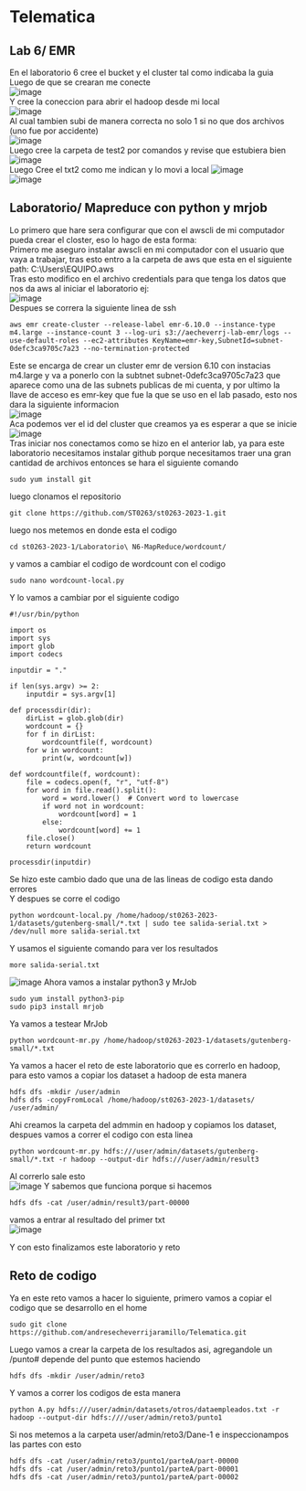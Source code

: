 # Telematica
## Lab 6/ EMR  
En el laboratorio 6 cree el bucket y el cluster tal como indicaba la guia  
Luego de que se crearan me conecte  
![image](https://github.com/andresecheverrijaramillo/Telematica/assets/68928458/eec3a5bc-f083-44cc-ab98-c1679992ceb0)  
Y cree la coneccion para abrir el hadoop desde mi local  
![image](https://github.com/andresecheverrijaramillo/Telematica/assets/68928458/da0d336c-f575-470e-bacd-434c538e5fe7)  
Al cual tambien subi de manera correcta no solo 1 si no que dos archivos (uno fue por accidente)  
![image](https://github.com/andresecheverrijaramillo/Telematica/assets/68928458/308d3f7e-1952-4ba3-a5c5-6326b0fa6c8f)  
Luego cree la carpeta de test2 por comandos y revise que estubiera bien  
![image](https://github.com/andresecheverrijaramillo/Telematica/assets/68928458/bc2ec75b-22c1-4755-99f1-091ff32b4831)  
Luego Cree el txt2 como me indican y lo movi a local
![image](https://github.com/andresecheverrijaramillo/Telematica/assets/68928458/16ddab4a-5dd0-4c8c-ad92-ac9a0064b386)  
![image](https://github.com/andresecheverrijaramillo/Telematica/assets/68928458/8b9c641f-46bf-4561-9e64-64364e633f4b)  
## Laboratorio/ Mapreduce con python y mrjob  
Lo primero que hare sera configurar que con el awscli de mi computador pueda crear el closter, eso lo hago de esta forma:  
Primero me aseguro instalar awscli en mi computador con el usuario que vaya a trabajar, tras esto entro a la carpeta de aws que esta en el siguiente path: C:\Users\EQUIPO\.aws  
Tras esto modifico en el archivo credentials para que tenga los datos que nos da aws al iniciar el laboratorio ej:  
![image](https://github.com/andresecheverrijaramillo/Telematica/assets/68928458/a1018253-5a5a-4578-b80b-4bbb2221127b)  
Despues se correra la siguiente linea de ssh
```ssh
aws emr create-cluster --release-label emr-6.10.0 --instance-type m4.large --instance-count 3 --log-uri s3://aecheverrj-lab-emr/logs --use-default-roles --ec2-attributes KeyName=emr-key,SubnetId=subnet-0defc3ca9705c7a23 --no-termination-protected
```
Este se encarga de crear un cluster emr de version 6.10 con instacias m4.large y va a ponerlo con la subtnet subnet-0defc3ca9705c7a23 que aparece como una de las subnets publicas de mi cuenta, y por ultimo la llave de acceso es emr-key que fue la que se uso en el lab pasado, esto nos dara la siguiente informacion  
![image](https://github.com/andresecheverrijaramillo/Telematica/assets/68928458/bf65d706-a741-439d-8de1-45e3e5ec845f)  
Aca podemos ver el id del cluster que creamos ya es esperar a que se inicie  
![image](https://github.com/andresecheverrijaramillo/Telematica/assets/68928458/5fd1cd8e-9492-47dd-9190-26824c68c414)  
Tras iniciar nos conectamos como se hizo en el anterior lab, ya para este laboratorio necesitamos instalar github porque necesitamos traer una gran cantidad de archivos entonces se hara el siguiente comando  
```ssh
sudo yum install git
```
luego clonamos el repositorio  
```ssh
git clone https://github.com/ST0263/st0263-2023-1.git
```
luego nos metemos en donde esta el codigo  
```ssh
cd st0263-2023-1/Laboratorio\ N6-MapReduce/wordcount/
```
y vamos a cambiar el codigo de wordcount con el codigo  
```ssh
sudo nano wordcount-local.py
```
Y lo vamos a cambiar por el siguiente codigo
```python3
#!/usr/bin/python

import os
import sys
import glob
import codecs

inputdir = "."

if len(sys.argv) >= 2:
    inputdir = sys.argv[1]

def processdir(dir):
    dirList = glob.glob(dir)
    wordcount = {}
    for f in dirList:
        wordcountfile(f, wordcount)
    for w in wordcount:
        print(w, wordcount[w])

def wordcountfile(f, wordcount):
    file = codecs.open(f, "r", "utf-8")
    for word in file.read().split():
        word = word.lower()  # Convert word to lowercase
        if word not in wordcount:
            wordcount[word] = 1
        else:
            wordcount[word] += 1
    file.close()
    return wordcount

processdir(inputdir)
```
Se hizo este cambio dado que una de las lineas de codigo esta dando errores  
Y despues se corre el codigo
```ssh
python wordcount-local.py /home/hadoop/st0263-2023-1/datasets/gutenberg-small/*.txt | sudo tee salida-serial.txt > /dev/null more salida-serial.txt
```
Y usamos el siguiente comando para ver los resultados
```ssh
more salida-serial.txt
```
![image](https://github.com/andresecheverrijaramillo/Telematica/assets/68928458/9bc9cca4-d867-4ea5-b2a4-2229039df5bb)
Ahora vamos a instalar python3 y MrJob
```ssh
sudo yum install python3-pip
sudo pip3 install mrjob
```
Ya vamos a testear MrJob
```
python wordcount-mr.py /home/hadoop/st0263-2023-1/datasets/gutenberg-small/*.txt
```
Ya vamos a hacer el reto de este laboratorio que es correrlo en hadoop, para esto vamos a copiar los dataset a hadoop de esta manera
```ssh
hdfs dfs -mkdir /user/admin
hdfs dfs -copyFromLocal /home/hadoop/st0263-2023-1/datasets/ /user/admin/
```
Ahi creamos la carpeta del admmin en hadoop y copiamos los dataset, despues vamos a correr el codigo con esta linea
```ssh
python wordcount-mr.py hdfs:///user/admin/datasets/gutenberg-small/*.txt -r hadoop --output-dir hdfs:///user/admin/result3 
```
Al correrlo sale esto  
![image](https://github.com/andresecheverrijaramillo/Telematica/assets/68928458/761b8113-55e6-44de-a294-0aa9fc08d15c)
Y sabemos que funciona porque si hacemos 
```ssh
hdfs dfs -cat /user/admin/result3/part-00000
```
vamos a entrar al resultado del primer txt  
![image](https://github.com/andresecheverrijaramillo/Telematica/assets/68928458/7b3a0b83-46e4-4ea8-80b5-f6f0bda22add)

Y con esto finalizamos este laboratorio y reto
## Reto de codigo
Ya en este reto vamos a hacer lo siguiente, primero vamos a copiar el codigo que se desarrollo en el home
```ssh
sudo git clone https://github.com/andresecheverrijaramillo/Telematica.git
```
Luego vamos a crear la carpeta de los resultados asi, agregandole un /punto# depende del punto que estemos haciendo
```ssl
hdfs dfs -mkdir /user/admin/reto3
```

Y vamos a correr los codigos de esta manera
```ssh
python A.py hdfs:///user/admin/datasets/otros/dataempleados.txt -r hadoop --output-dir hdfs:////user/admin/reto3/punto1
```
Si nos metemos a la carpeta user/admin/reto3/Dane-1 e inspeccionampos las partes con esto
```ssh
hdfs dfs -cat /user/admin/reto3/punto1/parteA/part-00000
hdfs dfs -cat /user/admin/reto3/punto1/parteA/part-00001
hdfs dfs -cat /user/admin/reto3/punto1/parteA/part-00002
```
